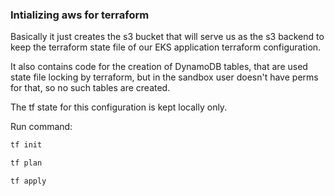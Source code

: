 ### Intializing aws for terraform
Basically it just creates the s3 bucket that will serve us as the s3 backend to keep the terraform state file of our EKS application terraform configuration.

It also contains code for the creation of DynamoDB tables, that are used state file locking by terraform, but in the sandbox user doesn't have perms for that, so no such tables are created.

The tf state for this configuration is kept locally only.

Run command:
```bash
tf init

tf plan

tf apply 
```